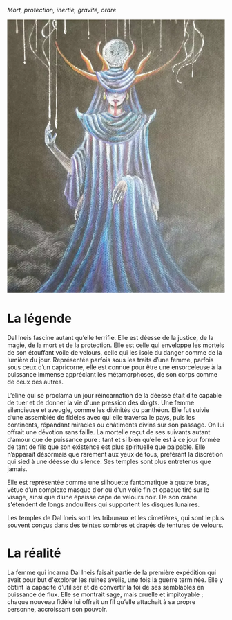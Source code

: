 *Mort, protection, inertie, gravité, ordre*


![Dal Ineis](../../Illustrations/Dal_Ineis.jpg)

# La légende

Dal Ineis fascine autant qu’elle terrifie. Elle est déesse de la justice, de la magie, de la mort et de la protection. Elle est celle qui enveloppe les mortels de son étouffant voile de velours, celle qui les isole du danger comme de la lumière du jour. Représentée parfois sous les traits d’une femme, parfois sous ceux d’un capricorne, elle est connue pour être une ensorceleuse à la puissance immense appréciant les métamorphoses, de son corps comme de ceux des autres.

L’eline qui se proclama un jour réincarnation de la déesse était dite capable de tuer et de donner la vie d'une pression des doigts. Une femme silencieuse et aveugle, comme les divinités du panthéon. Elle fut suivie d’une assemblée de fidèles avec qui elle traversa le pays, puis les continents, répandant miracles ou châtiments divins sur son passage. On lui offrait une dévotion sans faille. La mortelle reçut de ses suivants autant d’amour que de puissance pure : tant et si bien qu’elle est à ce jour formée de tant de fils que son existence est plus spirituelle que palpable. Elle n’apparaît désormais que rarement aux yeux de tous, préférant la discrétion qui sied à une déesse du silence. Ses temples sont plus entretenus que jamais.

Elle est représentée comme une silhouette fantomatique à quatre bras, vêtue d’un complexe masque d’or ou d'un voile fin et opaque tiré sur le visage, ainsi que d’une épaisse cape de velours noir. De son crâne s'étendent de longs andouillers qui supportent les disques lunaires.

Les temples de Dal Ineis sont les tribunaux et les cimetières, qui sont le plus souvent conçus dans des teintes sombres et drapés de tentures de velours.

# La réalité

La femme qui incarna Dal Ineis faisait partie de la première expédition qui avait pour but d'explorer les ruines avelis, une fois la guerre terminée.
Elle y obtint la capacité d’utiliser et de convertir la foi de ses semblables en puissance de flux. Elle se montrait sage, mais cruelle et impitoyable ; chaque nouveau fidèle lui offrait un fil qu’elle attachait à sa propre personne, accroissant son pouvoir.